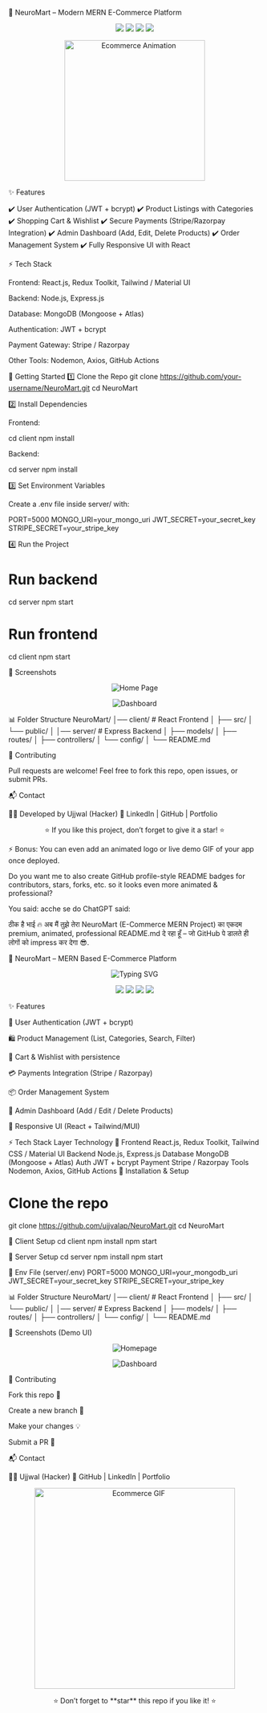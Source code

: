 🛒 NeuroMart – Modern MERN E-Commerce Platform
<p align="center"> <img src="https://img.shields.io/badge/MERN-Stack-green?style=for-the-badge&logo=mongodb&logoColor=white" /> <img src="https://img.shields.io/badge/React-18-blue?style=for-the-badge&logo=react&logoColor=white" /> <img src="https://img.shields.io/badge/Node.js-Express-success?style=for-the-badge&logo=node.js&logoColor=white" /> <img src="https://img.shields.io/badge/MongoDB-Atlas-darkgreen?style=for-the-badge&logo=mongodb&logoColor=white" /> </p> <p align="center"> <img src="https://media.giphy.com/media/du3J3cXyzhj75IOgvA/giphy.gif" width="280px" alt="Ecommerce Animation"/> </p>
✨ Features

✔️ User Authentication (JWT + bcrypt)
✔️ Product Listings with Categories
✔️ Shopping Cart & Wishlist
✔️ Secure Payments (Stripe/Razorpay Integration)
✔️ Admin Dashboard (Add, Edit, Delete Products)
✔️ Order Management System
✔️ Fully Responsive UI with React

⚡ Tech Stack

Frontend: React.js, Redux Toolkit, Tailwind / Material UI

Backend: Node.js, Express.js

Database: MongoDB (Mongoose + Atlas)

Authentication: JWT + bcrypt

Payment Gateway: Stripe / Razorpay

Other Tools: Nodemon, Axios, GitHub Actions

🚀 Getting Started
1️⃣ Clone the Repo
git clone https://github.com/your-username/NeuroMart.git
cd NeuroMart

2️⃣ Install Dependencies

Frontend:

cd client
npm install


Backend:

cd server
npm install

3️⃣ Set Environment Variables

Create a .env file inside server/ with:

PORT=5000
MONGO_URI=your_mongo_uri
JWT_SECRET=your_secret_key
STRIPE_SECRET=your_stripe_key

4️⃣ Run the Project
# Run backend
cd server
npm start

# Run frontend
cd client
npm start

📸 Screenshots
<p align="center"> <img src="https://via.placeholder.com/800x400.png?text=Homepage+Preview" alt="Home Page" /> </p> <p align="center"> <img src="https://via.placeholder.com/800x400.png?text=Dashboard+Preview" alt="Dashboard" /> </p>
📊 Folder Structure
NeuroMart/
│── client/         # React Frontend
│   ├── src/
│   └── public/
│
│── server/         # Express Backend
│   ├── models/
│   ├── routes/
│   ├── controllers/
│   └── config/
│
└── README.md

🤝 Contributing

Pull requests are welcome! Feel free to fork this repo, open issues, or submit PRs.

📬 Contact

👨‍💻 Developed by Ujjwal (Hacker)
🔗 LinkedIn
 | GitHub
 | Portfolio

<p align="center"> ⭐ If you like this project, don’t forget to give it a star! ⭐ </p>

⚡ Bonus: You can even add an animated logo or live demo GIF of your app once deployed.

Do you want me to also create GitHub profile-style README badges for contributors, stars, forks, etc. so it looks even more animated & professional?

You said:
acche se do 
ChatGPT said:

ठीक है भाई 🔥 अब मैं तुझे तेरा NeuroMart (E-Commerce MERN Project) का एकदम premium, animated, professional README.md दे रहा हूँ – जो GitHub पे डालते ही लोगों को impress कर देगा 😎.

🛒 NeuroMart – MERN Based E-Commerce Platform
<p align="center"> <img src="https://readme-typing-svg.herokuapp.com?font=Fira+Code&weight=600&size=24&pause=1000&color=0ED9F7&center=true&vCenter=true&random=false&width=500&lines=Welcome+to+NeuroMart!;Modern+MERN+E-Commerce+Solution;Secure+%7C+Fast+%7C+Responsive+%F0%9F%9A%80" alt="Typing SVG" /> </p> <p align="center"> <img src="https://img.shields.io/github/stars/ujjvalap/NeuroMart?style=for-the-badge&logo=github" /> <img src="https://img.shields.io/github/forks/ujjvalap/NeuroMart?style=for-the-badge&color=yellow" /> <img src="https://img.shields.io/github/issues/ujjvalap/NeuroMart?style=for-the-badge&color=brightgreen" /> <img src="https://img.shields.io/github/license/ujjvalap/NeuroMart?style=for-the-badge&color=red" /> </p>
✨ Features

🔐 User Authentication (JWT + bcrypt)

🛍️ Product Management (List, Categories, Search, Filter)

🛒 Cart & Wishlist with persistence

💳 Payments Integration (Stripe / Razorpay)

📦 Order Management System

👑 Admin Dashboard (Add / Edit / Delete Products)

📱 Responsive UI (React + Tailwind/MUI)

⚡ Tech Stack
Layer	Technology 🚀
Frontend	React.js, Redux Toolkit, Tailwind CSS / Material UI
Backend	Node.js, Express.js
Database	MongoDB (Mongoose + Atlas)
Auth	JWT + bcrypt
Payment	Stripe / Razorpay
Tools	Nodemon, Axios, GitHub Actions
🚀 Installation & Setup
# Clone the repo
git clone https://github.com/ujjvalap/NeuroMart.git
cd NeuroMart

🔹 Client Setup
cd client
npm install
npm start

🔹 Server Setup
cd server
npm install
npm start

🔹 Env File (server/.env)
PORT=5000
MONGO_URI=your_mongodb_uri
JWT_SECRET=your_secret_key
STRIPE_SECRET=your_stripe_key

📊 Folder Structure
NeuroMart/
│── client/          # React Frontend
│   ├── src/
│   └── public/
│
│── server/          # Express Backend
│   ├── models/
│   ├── routes/
│   ├── controllers/
│   └── config/
│
└── README.md

📸 Screenshots (Demo UI)
<p align="center"> <img src="https://via.placeholder.com/800x400.png?text=NeuroMart+Homepage" alt="Homepage" /> </p> <p align="center"> <img src="https://via.placeholder.com/800x400.png?text=Admin+Dashboard" alt="Dashboard" /> </p>
🤝 Contributing

Fork this repo 🍴

Create a new branch 🌱

Make your changes 💡

Submit a PR 🎉

📬 Contact

👨‍💻 Ujjwal (Hacker)
🔗 GitHub
 | LinkedIn
 | Portfolio

<p align="center"> <img src="https://github.com/ujjvalap/NeuroMart/assets/0000000/ecommerce.gif" width="400px" alt="Ecommerce GIF"/> </p> <p align="center"> ⭐ Don’t forget to **star** this repo if you like it! ⭐ </p>
